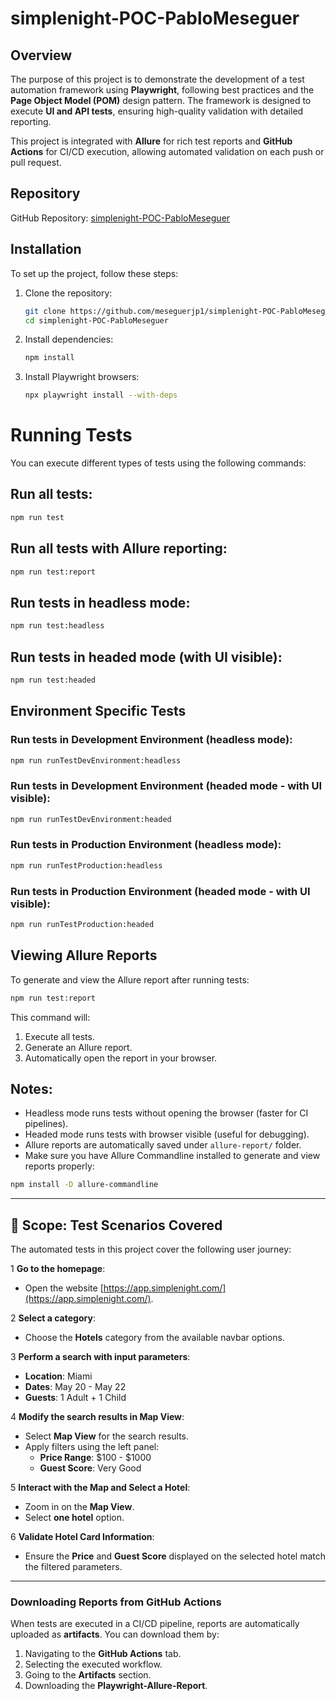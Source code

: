 # simplenight-POC-PabloMeseguer

## Overview

The purpose of this project is to demonstrate the development of a test automation framework using **Playwright**, following best practices and the **Page Object Model (POM)** design pattern. The framework is designed to execute **UI and API tests**, ensuring high-quality validation with detailed reporting.

This project is integrated with **Allure** for rich test reports and **GitHub Actions** for CI/CD execution, allowing automated validation on each push or pull request.

## Repository

GitHub Repository: [simplenight-POC-PabloMeseguer](https://github.com/meseguerjp1/PabloMeseguer_playwright_Challenge_Simplenight/tree/main)

## Installation

To set up the project, follow these steps:

1. Clone the repository:
   ```sh
   git clone https://github.com/meseguerjp1/simplenight-POC-PabloMeseguer.git
   cd simplenight-POC-PabloMeseguer
   ```
2. Install dependencies:
   ```sh
   npm install
   ```
3. Install Playwright browsers:
   ```sh
   npx playwright install --with-deps
   ```

# Running Tests

You can execute different types of tests using the following commands:

## Run all tests:
```bash
npm run test
```

## Run all tests with Allure reporting:
```bash
npm run test:report
```

## Run tests in headless mode:
```bash
npm run test:headless
```

## Run tests in headed mode (with UI visible):
```bash
npm run test:headed
```

## Environment Specific Tests

### Run tests in Development Environment (headless mode):
```bash
npm run runTestDevEnvironment:headless
```

### Run tests in Development Environment (headed mode - with UI visible):
```bash
npm run runTestDevEnvironment:headed
```

### Run tests in Production Environment (headless mode):
```bash
npm run runTestProduction:headless
```

### Run tests in Production Environment (headed mode - with UI visible):
```bash
npm run runTestProduction:headed
```

## Viewing Allure Reports

To generate and view the Allure report after running tests:

```bash
npm run test:report
```

This command will:
1. Execute all tests.
2. Generate an Allure report.
3. Automatically open the report in your browser.

## Notes:
- Headless mode runs tests without opening the browser (faster for CI pipelines).
- Headed mode runs tests with browser visible (useful for debugging).
- Allure reports are automatically saved under `allure-report/` folder.
- Make sure you have Allure Commandline installed to generate and view reports properly:
```bash
npm install -D allure-commandline
```

---

## 🔹 **Scope: Test Scenarios Covered**
The automated tests in this project cover the following user journey:

1️ **Go to the homepage**:  
   - Open the website [https://app.simplenight.com/](https://app.simplenight.com/).  

2️ **Select a category**:  
   - Choose the **Hotels** category from the available navbar options.  

3️ **Perform a search with input parameters**:  
   - **Location**: Miami  
   - **Dates**: May 20 - May 22  
   - **Guests**: 1 Adult + 1 Child  

4️ **Modify the search results in Map View**:  
   - Select **Map View** for the search results.  
   - Apply filters using the left panel:  
     - **Price Range**: $100 - $1000  
     - **Guest Score**: Very Good  

5️ **Interact with the Map and Select a Hotel**:  
   - Zoom in on the **Map View**.  
   - Select **one hotel** option.  

6️ **Validate Hotel Card Information**:  
   - Ensure the **Price** and **Guest Score** displayed on the selected hotel match the filtered parameters.  

---

### **Downloading Reports from GitHub Actions**
When tests are executed in a CI/CD pipeline, reports are automatically uploaded as **artifacts**. You can download them by:

1. Navigating to the **GitHub Actions** tab.
2. Selecting the executed workflow.
3. Going to the **Artifacts** section.
4. Downloading the **Playwright-Allure-Report**.



